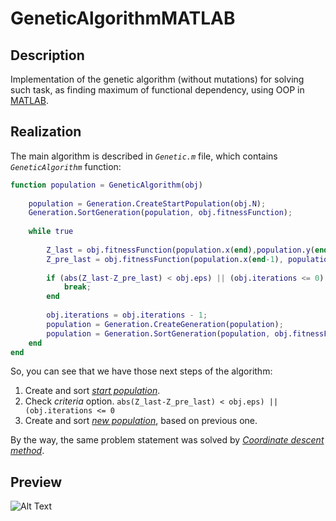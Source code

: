 # GeneticAlgorithmMATLAB
## Description
Implementation of the genetic algorithm (without mutations) for solving such task, as finding maximum of functional dependency, 
using OOP in [MATLAB](https://www.mathworks.com/products/matlab.html).
## Realization
The main algorithm is described in *`Genetic.m`* file, which contains *`GeneticAlgorithm`* function:
```matlab
function population = GeneticAlgorithm(obj)
            
    population = Generation.CreateStartPopulation(obj.N);
    Generation.SortGeneration(population, obj.fitnessFunction);
            
    while true
    
        Z_last = obj.fitnessFunction(population.x(end),population.y(end));
        Z_pre_last = obj.fitnessFunction(population.x(end-1), population.y(end-1));
    
        if (abs(Z_last-Z_pre_last) < obj.eps) || (obj.iterations <= 0) % stop (search) criteria
            break;
        end
    
        obj.iterations = obj.iterations - 1;
        population = Generation.CreateGeneration(population);
        population = Generation.SortGeneration(population, obj.fitnessFunction);
    end
end
```
So, you can see that we have those next steps of the algorithm:
1. Create and sort [*start population*](https://github.com/YarKa03Coder/GeneticAlgorithmMATLAB/blob/f9870f5be70c7c9f426308481fbb07f739aac204/Generation.m#L5-L18).
2. Check *criteria* option. `abs(Z_last-Z_pre_last) < obj.eps) || (obj.iterations <= 0`
3. Create and sort [*new population*](https://github.com/YarKa03Coder/GeneticAlgorithmMATLAB/blob/f9870f5be70c7c9f426308481fbb07f739aac204/Generation.m#L20-L44), based on previous one.

By the way, the same problem statement was solved by [*Coordinate descent method*](https://github.com/YarKa03Coder/CoordinateDescentMATLAB).
## Preview
![Alt Text](/images/gif_demonstration.gif)
